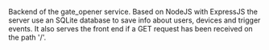 Backend of the gate_opener service.
Based on NodeJS with ExpressJS the server use an SQLite database to save info about users, devices and trigger events.
It also serves the front end if a GET request has been received on the path '/'.
